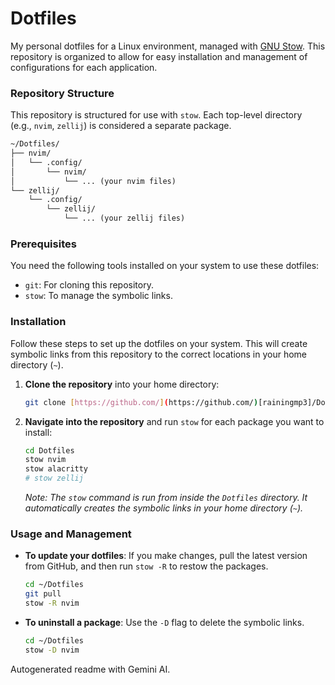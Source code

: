 # Dotfiles

My personal dotfiles for a Linux environment, managed with [GNU Stow](https://www.gnu.org/software/stow/). This repository is organized to allow for easy installation and management of configurations for each application.

### Repository Structure

This repository is structured for use with `stow`. Each top-level directory (e.g., `nvim`, `zellij`) is considered a separate package.
```txt
~/Dotfiles/
├── nvim/
│   └── .config/
│       └── nvim/
│           └── ... (your nvim files)
└── zellij/
    └── .config/
        └── zellij/
            └── ... (your zellij files)
```
### Prerequisites

You need the following tools installed on your system to use these dotfiles:

-   `git`: For cloning this repository.
-   `stow`: To manage the symbolic links.

### Installation

Follow these steps to set up the dotfiles on your system. This will create symbolic links from this repository to the correct locations in your home directory (`~`).

1.  **Clone the repository** into your home directory:
    ```sh
    git clone [https://github.com/](https://github.com/)[rainingmp3]/Dotfiles.git
    ```

2.  **Navigate into the repository** and run `stow` for each package you want to install:
    ```sh
    cd Dotfiles
    stow nvim
    stow alacritty
    # stow zellij
    ```
    *Note: The `stow` command is run from inside the `Dotfiles` directory. It automatically creates the symbolic links in your home directory (`~`).*

### Usage and Management

-   **To update your dotfiles**: If you make changes, pull the latest version from GitHub, and then run `stow -R` to restow the packages.
    ```sh
    cd ~/Dotfiles
    git pull
    stow -R nvim
    ```
-   **To uninstall a package**: Use the `-D` flag to delete the symbolic links.
    ```sh
    cd ~/Dotfiles
    stow -D nvim
    ```
Autogenerated readme with Gemini AI.
